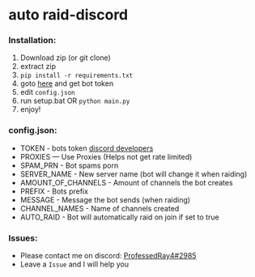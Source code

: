 # auto raid-discord

### Installation:
1) Download zip (or git clone)
2) extract zip
3) ``pip install -r requirements.txt``
4) goto [here](https://discord.com/developers/) and get bot token
5) edit `config.json`
6) run setup.bat OR `python main.py`
7) enjoy!


### config.json:
- TOKEN - bots token [discord developers](https://discord.com/developers/)
- PROXIES — Use Proxies (Helps not get rate limited)
- SPAM_PRN - Bot spams porn 
- SERVER_NAME - New server name (bot will change it when raiding)
- AMOUNT_OF_CHANNELS - Amount of channels the bot creates
- PREFIX - Bots prefix
- MESSAGE - Message the bot sends (when raiding)
- CHANNEL_NAMES - Name of channels created
- AUTO_RAID - Bot will automatically raid on join if set to true

### Issues:
- Please contact me on discord: [ProfessedRay4#2985](https://discord.com/users/1091415878156943472)
- Leave a `Issue` and I will help you

